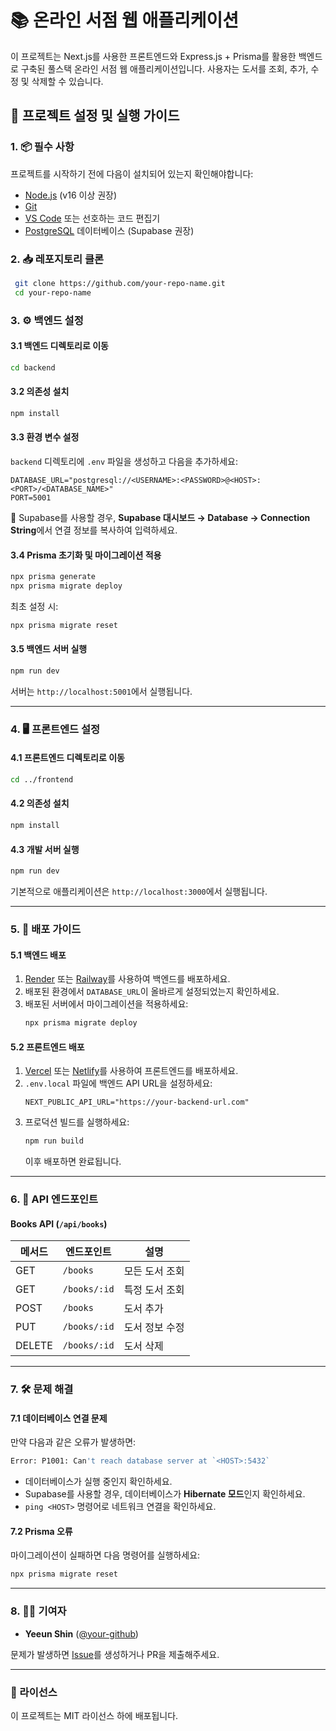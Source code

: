 # 📚 온라인 서점 웹 애플리케이션

이 프로젝트는 Next.js를 사용한 프론트엔드와 Express.js + Prisma를 활용한 백엔드로 구축된 풀스택 온라인 서점 웹 애플리케이션입니다. 사용자는 도서를 조회, 추가, 수정 및 삭제할 수 있습니다.

## 🚀 프로젝트 설정 및 실행 가이드

### 1. 📦 필수 사항

프로젝트를 시작하기 전에 다음이 설치되어 있는지 확인해야합니다:

- [Node.js](https://nodejs.org/) (v16 이상 권장)
- [Git](https://git-scm.com/)
- [VS Code](https://code.visualstudio.com/) 또는 선호하는 코드 편집기
- [PostgreSQL](https://www.postgresql.org/) 데이터베이스 (Supabase 권장)

### 2. 📥 레포지토리 클론

```sh
 git clone https://github.com/your-repo-name.git
 cd your-repo-name
```

### 3. ⚙️ 백엔드 설정

#### 3.1 백엔드 디렉토리로 이동

```sh
cd backend
```

#### 3.2 의존성 설치

```sh
npm install
```

#### 3.3 환경 변수 설정

`backend` 디렉토리에 `.env` 파일을 생성하고 다음을 추가하세요:

```env
DATABASE_URL="postgresql://<USERNAME>:<PASSWORD>@<HOST>:<PORT>/<DATABASE_NAME>"
PORT=5001
```

🔹 Supabase를 사용할 경우, **Supabase 대시보드 → Database → Connection String**에서 연결 정보를 복사하여 입력하세요.

#### 3.4 Prisma 초기화 및 마이그레이션 적용

```sh
npx prisma generate
npx prisma migrate deploy
```

최초 설정 시:

```sh
npx prisma migrate reset
```

#### 3.5 백엔드 서버 실행

```sh
npm run dev
```

서버는 `http://localhost:5001`에서 실행됩니다.

---

### 4. 🖥️ 프론트엔드 설정

#### 4.1 프론트엔드 디렉토리로 이동

```sh
cd ../frontend
```

#### 4.2 의존성 설치

```sh
npm install
```

#### 4.3 개발 서버 실행

```sh
npm run dev
```

기본적으로 애플리케이션은 `http://localhost:3000`에서 실행됩니다.

---

### 5. 🚀 배포 가이드

#### 5.1 백엔드 배포

1. [Render](https://render.com/) 또는 [Railway](https://railway.app/)를 사용하여 백엔드를 배포하세요.
2. 배포된 환경에서 `DATABASE_URL`이 올바르게 설정되었는지 확인하세요.
3. 배포된 서버에서 마이그레이션을 적용하세요:
   ```sh
   npx prisma migrate deploy
   ```

#### 5.2 프론트엔드 배포

1. [Vercel](https://vercel.com/) 또는 [Netlify](https://www.netlify.com/)를 사용하여 프론트엔드를 배포하세요.
2. `.env.local` 파일에 백엔드 API URL을 설정하세요:
   ```env
   NEXT_PUBLIC_API_URL="https://your-backend-url.com"
   ```
3. 프로덕션 빌드를 실행하세요:
   ```sh
   npm run build
   ```
   이후 배포하면 완료됩니다.

---

### 6. 📌 API 엔드포인트

#### **Books API** (`/api/books`)

| 메서드    | 엔드포인트        | 설명       |
| ------ | ------------ | -------- |
| GET    | `/books`     | 모든 도서 조회 |
| GET    | `/books/:id` | 특정 도서 조회 |
| POST   | `/books`     | 도서 추가    |
| PUT    | `/books/:id` | 도서 정보 수정 |
| DELETE | `/books/:id` | 도서 삭제    |

---

### 7. 🛠️ 문제 해결

#### 7.1 데이터베이스 연결 문제

만약 다음과 같은 오류가 발생하면:

```sh
Error: P1001: Can't reach database server at `<HOST>:5432`
```

- 데이터베이스가 실행 중인지 확인하세요.
- Supabase를 사용할 경우, 데이터베이스가 **Hibernate 모드**인지 확인하세요.
- `ping <HOST>` 명령어로 네트워크 연결을 확인하세요.

#### 7.2 Prisma 오류

마이그레이션이 실패하면 다음 명령어를 실행하세요:

```sh
npx prisma migrate reset
```

---

### 8. 👨‍💻 기여자

- **Yeeun Shin** ([@your-github](https://github.com/YeeunS))

문제가 발생하면 [Issue](https://github.com/online-bookstore/issues)를 생성하거나 PR을 제출해주세요.

---

### 📜 라이선스

이 프로젝트는 MIT 라이선스 하에 배포됩니다.

